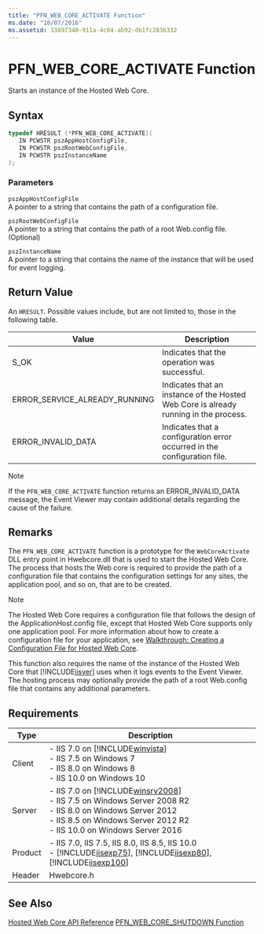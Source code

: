 ```yaml
---
title: "PFN_WEB_CORE_ACTIVATE Function"
ms.date: "10/07/2016"
ms.assetid: 33897340-911a-4c64-ab92-db1fc283b332
---
```

# PFN_WEB_CORE_ACTIVATE Function
Starts an instance of the Hosted Web Core.  
  
## Syntax  
  
```cpp  
typedef HRESULT (*PFN_WEB_CORE_ACTIVATE)(  
   IN PCWSTR pszAppHostConfigFile,  
   IN PCWSTR pszRootWebConfigFile,  
   IN PCWSTR pszInstanceName  
);  
```  
  
### Parameters  
 `pszAppHostConfigFile`  
 A pointer to a string that contains the path of a configuration file.  
  
 `pszRootWebConfigFile`  
 A pointer to a string that contains the path of a root Web.config file. (Optional)  
  
 `pszInstanceName`  
 A pointer to a string that contains the name of the instance that will be used for event logging.  
  
## Return Value  
 An `HRESULT`. Possible values include, but are not limited to, those in the following table.  
  
|Value|Description|  
|-----------|-----------------|  
|S_OK|Indicates that the operation was successful.|  
|ERROR_SERVICE_ALREADY_RUNNING|Indicates that an instance of the Hosted Web Core is already running in the process.|  
|ERROR_INVALID_DATA|Indicates that a configuration error occurred in the configuration file.|  
  
> [!NOTE]
>  If the `PFN_WEB_CORE_ACTIVATE` function returns an ERROR_INVALID_DATA message, the Event Viewer may contain additional details regarding the cause of the failure.  
  
## Remarks  
 The `PFN_WEB_CORE_ACTIVATE` function is a prototype for the `WebCoreActivate` DLL entry point in Hwebcore.dll that is used to start the Hosted Web Core. The process that hosts the Web core is required to provide the path of a configuration file that contains the configuration settings for any sites, the application pool, and so on, that are to be created.  
  
> [!NOTE]
> The Hosted Web Core requires a configuration file that follows the design of the ApplicationHost.config file, except that Hosted Web Core supports only one application pool. For more information about how to create a configuration file for your application, see [Walkthrough: Creating a Configuration File for Hosted Web Core](../../web-development-reference/native-code-development-overview/walkthrough-creating-a-configuration-file-for-hosted-web-core.md).  
  
 This function also requires the name of the instance of the Hosted Web Core that [!INCLUDE[iisver](../../wmi-provider/includes/iisver-md.md)] uses when it logs events to the Event Viewer. The hosting process may optionally provide the path of a root Web.config file that contains any additional parameters.  
  
## Requirements  
  
|Type|Description|  
|----------|-----------------|  
|Client|-   IIS 7.0 on [!INCLUDE[winvista](../../wmi-provider/includes/winvista-md.md)]<br />-   IIS 7.5 on Windows 7<br />-   IIS 8.0 on Windows 8<br />-   IIS 10.0 on Windows 10|  
|Server|-   IIS 7.0 on [!INCLUDE[winsrv2008](../../wmi-provider/includes/winsrv2008-md.md)]<br />-   IIS 7.5 on Windows Server 2008 R2<br />-   IIS 8.0 on Windows Server 2012<br />-   IIS 8.5 on Windows Server 2012 R2<br />-   IIS 10.0 on Windows Server 2016|  
|Product|-   IIS 7.0, IIS 7.5, IIS 8.0, IIS 8.5, IIS 10.0<br />-   [!INCLUDE[iisexp75](../../web-development-reference/native-code-api-reference/includes/iisexp75-md.md)], [!INCLUDE[iisexp80](../../web-development-reference/native-code-api-reference/includes/iisexp80-md.md)], [!INCLUDE[iisexp100](../../web-development-reference/native-code-api-reference/includes/iisexp100-md.md)]|  
|Header|Hwebcore.h|  
  
## See Also  
 [Hosted Web Core API Reference](../../web-development-reference/native-code-api-reference/hosted-web-core-api-reference.md)
 [PFN_WEB_CORE_SHUTDOWN Function](../../web-development-reference/native-code-api-reference/pfn-web-core-shutdown-function.md)
